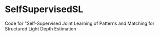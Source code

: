 # SelfSupervisedSL
Code for "Self-Supervised Joint Learning of Patterns and Matching for Structured Light Depth Estimation
